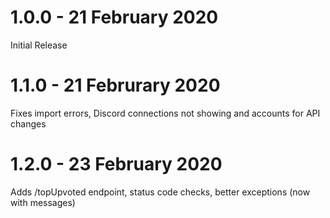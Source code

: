 1.0.0 - 21 February 2020
==========================

Initial Release

1.1.0 - 21 Februrary 2020
===========================

Fixes import errors, Discord connections not showing and accounts for API changes

1.2.0 - 23 February 2020
==========================

Adds /topUpvoted endpoint, status code checks, better exceptions (now with messages)